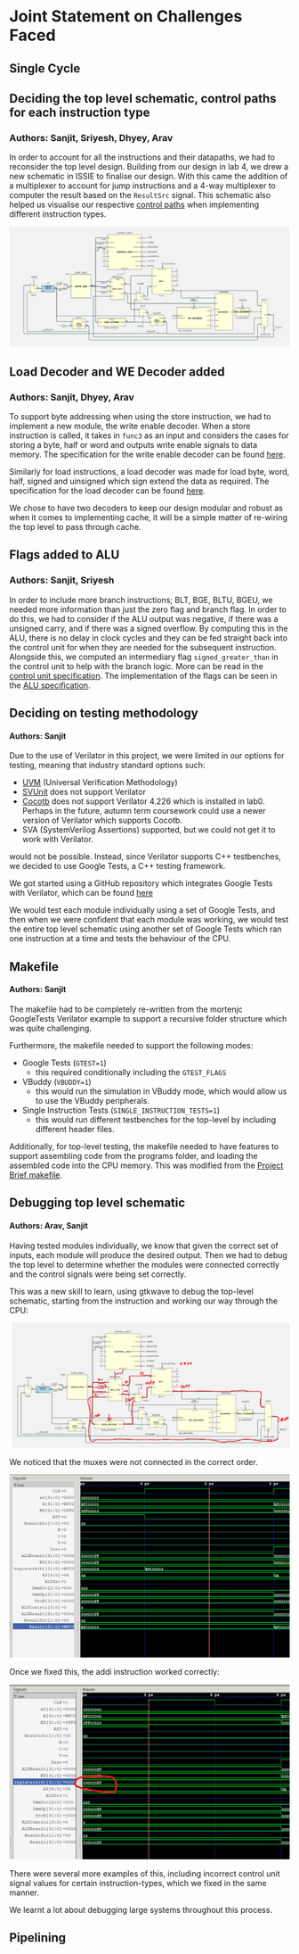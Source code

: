 # Joint Statement on Challenges Faced

## Single Cycle

## Deciding the top level schematic, control paths for each instruction type 
### Authors: Sanjit, Sriyesh, Dhyey, Arav

In order to account for all the instructions and their datapaths, we had to reconsider the top level design. Building from our design in lab 4, we drew a new schematic in ISSIE to finalise our design. With this came the addition of a multiplexer to account for jump instructions and a 4-way multiplexer to computer the result based on the `ResultSrc` signal. This schematic also helped us visualise our respective [control paths](/rtl/control_unit/) when implementing different instruction types. 

![Single Cycle Schematic](/images/single-cycle-schematic.png)

## Load Decoder and WE Decoder added
### Authors: Sanjit, Dhyey, Arav

To support byte addressing when using the store instruction, we had to implement a new module, the write enable decoder. When a store instruction is called, it takes in `func3` as an input and considers the cases for storing a byte, half or word and outputs write enable signals to data memory. The specification for the write enable decoder can be found [here](/rtl/we_decoder/). 

Similarly for load instructions, a load decoder was made for load byte, word, half, signed and uinsigned which sign extend the data as required. The specification for the load decoder can be found [here](/rtl/ld_decoder/).

We chose to have two decoders to keep our design modular and robust as when it comes to implementing cache, it will be a simple matter of re-wiring the top level to pass through cache. 

## Flags added to ALU
### Authors: Sanjit, Sriyesh

In order to include more branch instructions; BLT, BGE, BLTU, BGEU, we needed more information than just the zero flag and branch flag. In order to do this, we had to consider if the ALU output was negative, if there was a unsigned carry, and if there was a signed overflow. By computing this in the ALU, there is no delay in clock cycles and they can be fed straight back into the control unit for when they are needed for the subsequent instruction. Alongside this, we computed an intermediary flag `signed_greater_than` in the control unit to help with the branch logic. More can be read in the [control unit specification](/rtl/control_unit/). The implementation of the flags can be seen in the [ALU specification](/rtl/alu/). 

## Deciding on testing methodology
#### Authors: Sanjit
Due to the use of Verilator in this project, we were limited in our options for testing, meaning that industry standard options such:
- [UVM](https://www.chipverify.com/uvm/uvm-testbench-top) (Universal Verification Methodology)
- [SVUnit](https://github.com/svunit/svunit) does not support Verilator
- [Cocotb](https://docs.cocotb.org/en/stable/index.html) does not support Verilator 4.226 which is installed in lab0. Perhaps in the future, autumn term coursework could use a newer version of Verilator which supports Cocotb.
- SVA (SystemVerilog Assertions) supported, but we could not get it to work with Verilator.

would not be possible. Instead, since Verilator supports C++ testbenches, we decided to use Google Tests, a C++ testing framework.

We got started using a GitHub repository which integrates Google Tests with Verilator, which can be found [here](https://github.com/mortenjc/systemverilog)


We would test each module individually using a set of Google Tests, and then when we were confident that each module was working, we would test the entire top level schematic using another set of Google Tests which ran one instruction at a time and tests the behaviour of the CPU.

## Makefile
#### Authors: Sanjit
The makefile had to be completely re-written from the mortenjc GoogleTests Verilator example to support a recursive folder structure which was quite challenging.

Furthermore, the makefile needed to support the following modes:
- Google Tests (`GTEST=1`)
    - this required conditionally including the `GTEST_FLAGS`
- VBuddy (`VBUDDY=1`)
    - this would run the simulation in VBuddy mode, which would allow us to use the VBuddy peripherals.
- Single Instruction Tests (`SINGLE_INSTRUCTION_TESTS=1`)
    - this would run different testbenches for the top-level by including different header files.

Additionally, for top-level testing, the makefile needed to have features to support assembling code from the programs folder, and loading the assembled code into the CPU memory. This was modified from the [Project Brief makefile](https://github.com/EIE2-IAC-Labs/Project_Brief/blob/main/reference/Makefile).


## Debugging top level schematic
#### Authors: Arav, Sanjit

Having tested modules individually, we know that given the correct set of inputs, each module will produce the desired output.
Then we had to debug the top level to determine whether the modules were connected correctly and the control signals were being set correctly.

This was a new skill to learn, using gtkwave to debug the top-level schematic, starting from the instruction and working our way through the CPU:

![debugging-top-level-addi-instruction](/images/debugging-top-level.png)

We noticed that the muxes were not connected in the correct order.

![debugging-top-level-addi-gtkwave](/images/debugging-top-level-addi-incorrect.png)

Once we fixed this, the addi instruction worked correctly:

![debugging-top-level-addi-gtkwave-working](/images/debugging-top-level-addi-working-correctly.png)

There were several more examples of this, including incorrect control unit signal values for certain instruction-types, which we fixed in the same manner.

We learnt a lot about debugging large systems throughout this process.


## Pipelining 

